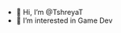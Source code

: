 - 👋 Hi, I’m @TshreyaT
- 👀 I’m interested in Game Dev


<!---
TshreyaT/TshreyaT is a ✨ special ✨ repository because its `README.md` (this file) appears on your GitHub profile.
You can click the Preview link to take a look at your changes.
--->
